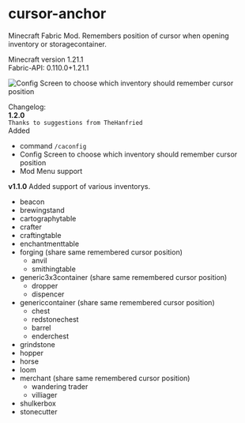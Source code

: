 # cursor-anchor
Minecraft Fabric Mod. Remembers position of cursor when opening inventory or storagecontainer.  
  
Minecraft version 1.21.1  
Fabric-API: 0.110.0+1.21.1  
  
![Config Screen to choose which inventory should remember cursor position](https://cdn.modrinth.com/data/Xzgu8wGs/images/ab7775f0a29b3bd4c255b9f9fa4ed693e81ead7c.png)

  
Changelog:  
**1.2.0**  
```Thanks to suggestions from TheHanfried```  
Added  
- command ```/caconfig```
- Config Screen to choose which inventory should remember cursor position
- Mod Menu support

**v1.1.0**
Added support of various inventorys.
- beacon
- brewingstand
- cartographytable
- crafter
- craftingtable
- enchantmenttable
- forging (share same remembered cursor position)
  - anvil
  - smithingtable
- generic3x3container (share same remembered cursor position)
  - dropper
  - dispencer
- genericcontainer (share same remembered cursor position)
  - chest
  - redstonechest
  - barrel
  - enderchest
- grindstone
- hopper
- horse
- loom
- merchant (share same remembered cursor position)
  - wandering trader
  - villiager
- shulkerbox
- stonecutter
